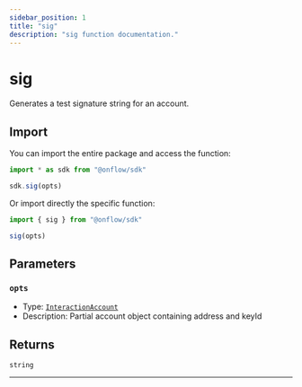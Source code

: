 ```yaml
---
sidebar_position: 1
title: "sig"
description: "sig function documentation."
---
```


<!-- THIS DOCUMENT IS AUTO-GENERATED FROM [onflow/sdk/src/test-utils/index.ts](https://github.com/onflow/fcl-js/tree/master/packages/sdk/src/test-utils/index.ts). DO NOT EDIT MANUALLY -->

# sig

Generates a test signature string for an account.

## Import

You can import the entire package and access the function:

```typescript
import * as sdk from "@onflow/sdk"

sdk.sig(opts)
```

Or import directly the specific function:

```typescript
import { sig } from "@onflow/sdk"

sig(opts)
```


## Parameters

### `opts` 

- Type: [`InteractionAccount`](../types#interactionaccount)
- Description: Partial account object containing address and keyId



## Returns

`string`


---